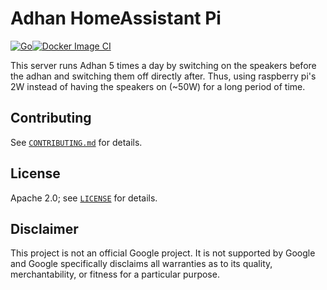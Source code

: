 # Adhan HomeAssistant Pi

[![Go](https://github.com/ssafty/adhan-homeassistant-pi/actions/workflows/go.yml/badge.svg)](https://github.com/ssafty/adhan-homeassistant-pi/actions/workflows/go.yml)[![Docker Image CI](https://github.com/ssafty/adhan-homeassistant-pi/actions/workflows/docker-image.yml/badge.svg)](https://github.com/ssafty/adhan-homeassistant-pi/actions/workflows/docker-image.yml)

This server runs Adhan 5 times a day by switching on the speakers before the
adhan and switching them off directly after. Thus, using raspberry pi's 2W
instead of having the speakers on (~50W) for a long period of time.


## Contributing

See [`CONTRIBUTING.md`](CONTRIBUTING.md) for details.

## License

Apache 2.0; see [`LICENSE`](LICENSE) for details.

## Disclaimer

This project is not an official Google project. It is not supported by
Google and Google specifically disclaims all warranties as to its quality,
merchantability, or fitness for a particular purpose.
